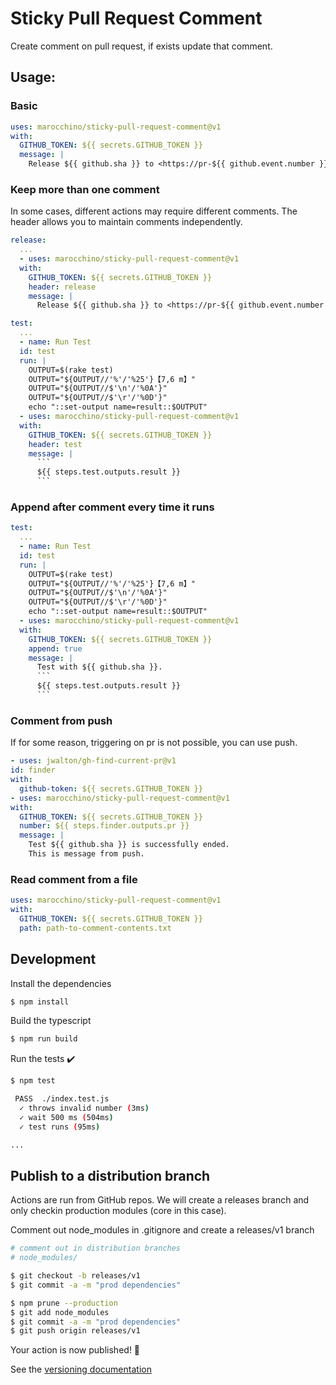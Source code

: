 # Sticky Pull Request Comment

Create comment on pull request, if exists update that comment.

## Usage:

### Basic

```yaml
uses: marocchino/sticky-pull-request-comment@v1
with:
  GITHUB_TOKEN: ${{ secrets.GITHUB_TOKEN }}
  message: |
    Release ${{ github.sha }} to <https://pr-${{ github.event.number }}.example.com>
```

### Keep more than one comment

In some cases, different actions may require different comments. The header allows you to maintain comments independently.

```yaml
release:
  ...
  - uses: marocchino/sticky-pull-request-comment@v1
  with:
    GITHUB_TOKEN: ${{ secrets.GITHUB_TOKEN }}
    header: release
    message: |
      Release ${{ github.sha }} to <https://pr-${{ github.event.number }}.example.com>

test:
  ...
  - name: Run Test
  id: test
  run: |
    OUTPUT=$(rake test)
    OUTPUT="${OUTPUT//'%'/'%25'}​【7,6 m】"
    OUTPUT="${OUTPUT//$'\n'/'%0A'}"
    OUTPUT="${OUTPUT//$'\r'/'%0D'}"
    echo "::set-output name=result::$OUTPUT"
  - uses: marocchino/sticky-pull-request-comment@v1
  with:
    GITHUB_TOKEN: ${{ secrets.GITHUB_TOKEN }}
    header: test
    message: |
      ```
      ${{ steps.test.outputs.result }}
      ```
```

### Append after comment every time it runs

```yaml
test:
  ...
  - name: Run Test
  id: test
  run: |
    OUTPUT=$(rake test)
    OUTPUT="${OUTPUT//'%'/'%25'}​【7,6 m】"
    OUTPUT="${OUTPUT//$'\n'/'%0A'}"
    OUTPUT="${OUTPUT//$'\r'/'%0D'}"
    echo "::set-output name=result::$OUTPUT"
  - uses: marocchino/sticky-pull-request-comment@v1
  with:
    GITHUB_TOKEN: ${{ secrets.GITHUB_TOKEN }}
    append: true
    message: |
      Test with ${{ github.sha }}.
      ```
      ${{ steps.test.outputs.result }}
      ```
```

### Comment from push

If for some reason, triggering on pr is not possible, you can use push.

```yaml
- uses: jwalton/gh-find-current-pr@v1
id: finder
with:
  github-token: ${{ secrets.GITHUB_TOKEN }}
- uses: marocchino/sticky-pull-request-comment@v1
with:
  GITHUB_TOKEN: ${{ secrets.GITHUB_TOKEN }}
  number: ${{ steps.finder.outputs.pr }}
  message: |
    Test ${{ github.sha }} is successfully ended.
    This is message from push.
```

### Read comment from a file

```yaml
uses: marocchino/sticky-pull-request-comment@v1
with:
  GITHUB_TOKEN: ${{ secrets.GITHUB_TOKEN }}
  path: path-to-comment-contents.txt
```

## Development

Install the dependencies

```bash
$ npm install
```

Build the typescript

```bash
$ npm run build
```

Run the tests :heavy_check_mark:

```bash
$ npm test

 PASS  ./index.test.js
  ✓ throws invalid number (3ms)
  ✓ wait 500 ms (504ms)
  ✓ test runs (95ms)

...
```

## Publish to a distribution branch

Actions are run from GitHub repos. We will create a releases branch and only checkin production modules (core in this case).

Comment out node_modules in .gitignore and create a releases/v1 branch

```bash
# comment out in distribution branches
# node_modules/
```

```bash
$ git checkout -b releases/v1
$ git commit -a -m "prod dependencies"
```

```bash
$ npm prune --production
$ git add node_modules
$ git commit -a -m "prod dependencies"
$ git push origin releases/v1
```

Your action is now published! :rocket:

See the [versioning documentation](https://github.com/actions/toolkit/blob/master/docs/action-versioning.md)
